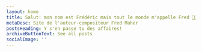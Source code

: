 ```yaml
---
layout: home
title: Salut! mon nom est Frédéric mais tout le monde m'appelle Fred 👨‍🎤
metaDesc: Site de l'auteur-compositeur Fred Maher
postsHeading: Y s'en passe tu des affaires!
archiveButtonText: See all posts
socialImage: ''
---
```

